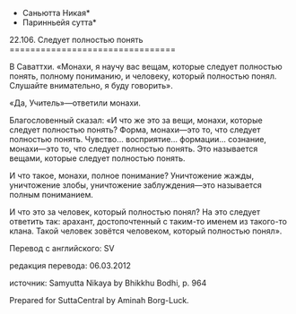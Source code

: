 * Саньютта Никая*
* Паринньейя сутта*

22\.106\. Следует полностью понять
\=\=\=\=\=\=\=\=\=\=\=\=\=\=\=\=\=\=\=\=\=\=\=\=\=\=\=\=\=\=\=\=

В Саваттхи\. «Монахи, я научу вас вещам, которые следует полностью понять, полному пониманию, и человеку, который полностью понял\. Слушайте внимательно, я буду говорить»\.

«Да, Учитель»—ответили монахи\.

Благословенный сказал: «И что же это за вещи, монахи, которые следует полностью понять? Форма, монахи—это то, что следует полностью понять\. Чувство… восприятие… формации… сознание, монахи—это то, что следует полностью понять\. Это называется вещами, которые следует полностью понять\.

И что такое, монахи, полное понимание? Уничтожение жажды, уничтожение злобы, уничтожение заблуждения—это называется полным пониманием\.

И что это за человек, который полностью понял? На это следует ответить так: арахант, достопочтенный с таким\-то именем из такого\-то клана\. Такой человек зовётся человеком, который полностью понял»\.

Перевод с английского: SV

редакция перевода: 06\.03\.2012

источник: Samyutta Nikaya by Bhikkhu Bodhi, p\. 964

Prepared for SuttaCentral by Aminah Borg\-Luck\.